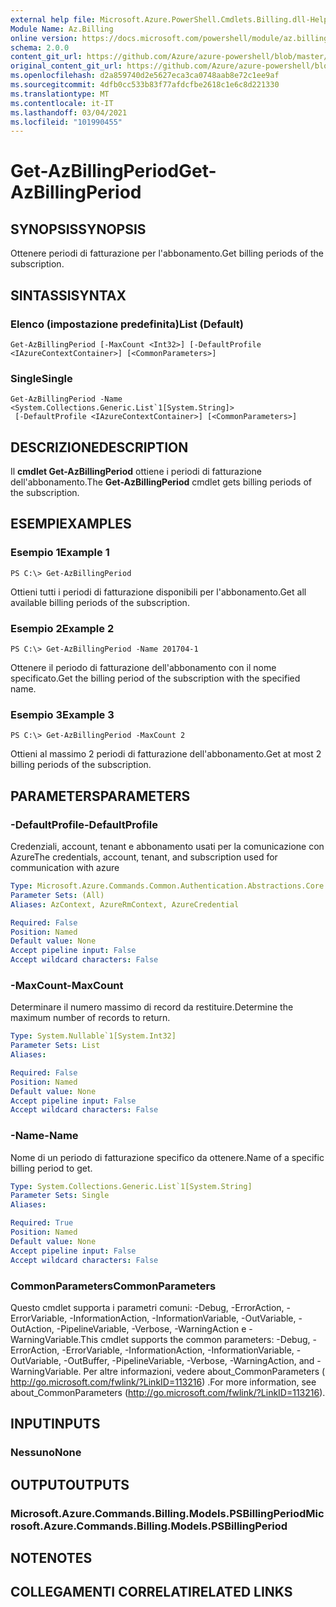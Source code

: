 ```yaml
---
external help file: Microsoft.Azure.PowerShell.Cmdlets.Billing.dll-Help.xml
Module Name: Az.Billing
online version: https://docs.microsoft.com/powershell/module/az.billing/get-azbillingperiod
schema: 2.0.0
content_git_url: https://github.com/Azure/azure-powershell/blob/master/src/Billing/Billing/help/Get-AzBillingPeriod.md
original_content_git_url: https://github.com/Azure/azure-powershell/blob/master/src/Billing/Billing/help/Get-AzBillingPeriod.md
ms.openlocfilehash: d2a859740d2e5627eca3ca0748aab8e72c1ee9af
ms.sourcegitcommit: 4dfb0cc533b83f77afdcfbe2618c1e6c8d221330
ms.translationtype: MT
ms.contentlocale: it-IT
ms.lasthandoff: 03/04/2021
ms.locfileid: "101990455"
---
```

# <span data-ttu-id="4ed0e-101">Get-AzBillingPeriod</span><span class="sxs-lookup"><span data-stu-id="4ed0e-101">Get-AzBillingPeriod</span></span>

## <span data-ttu-id="4ed0e-102">SYNOPSIS</span><span class="sxs-lookup"><span data-stu-id="4ed0e-102">SYNOPSIS</span></span>
<span data-ttu-id="4ed0e-103">Ottenere periodi di fatturazione per l'abbonamento.</span><span class="sxs-lookup"><span data-stu-id="4ed0e-103">Get billing periods of the subscription.</span></span>

## <span data-ttu-id="4ed0e-104">SINTASSI</span><span class="sxs-lookup"><span data-stu-id="4ed0e-104">SYNTAX</span></span>

### <span data-ttu-id="4ed0e-105">Elenco (impostazione predefinita)</span><span class="sxs-lookup"><span data-stu-id="4ed0e-105">List (Default)</span></span>
```
Get-AzBillingPeriod [-MaxCount <Int32>] [-DefaultProfile <IAzureContextContainer>] [<CommonParameters>]
```

### <span data-ttu-id="4ed0e-106">Single</span><span class="sxs-lookup"><span data-stu-id="4ed0e-106">Single</span></span>
```
Get-AzBillingPeriod -Name <System.Collections.Generic.List`1[System.String]>
 [-DefaultProfile <IAzureContextContainer>] [<CommonParameters>]
```

## <span data-ttu-id="4ed0e-107">DESCRIZIONE</span><span class="sxs-lookup"><span data-stu-id="4ed0e-107">DESCRIPTION</span></span>
<span data-ttu-id="4ed0e-108">Il **cmdlet Get-AzBillingPeriod** ottiene i periodi di fatturazione dell'abbonamento.</span><span class="sxs-lookup"><span data-stu-id="4ed0e-108">The **Get-AzBillingPeriod** cmdlet gets billing periods of the subscription.</span></span>

## <span data-ttu-id="4ed0e-109">ESEMPI</span><span class="sxs-lookup"><span data-stu-id="4ed0e-109">EXAMPLES</span></span>

### <span data-ttu-id="4ed0e-110">Esempio 1</span><span class="sxs-lookup"><span data-stu-id="4ed0e-110">Example 1</span></span>
```
PS C:\> Get-AzBillingPeriod
```

<span data-ttu-id="4ed0e-111">Ottieni tutti i periodi di fatturazione disponibili per l'abbonamento.</span><span class="sxs-lookup"><span data-stu-id="4ed0e-111">Get all available billing periods of the subscription.</span></span>

### <span data-ttu-id="4ed0e-112">Esempio 2</span><span class="sxs-lookup"><span data-stu-id="4ed0e-112">Example 2</span></span>
```
PS C:\> Get-AzBillingPeriod -Name 201704-1
```

<span data-ttu-id="4ed0e-113">Ottenere il periodo di fatturazione dell'abbonamento con il nome specificato.</span><span class="sxs-lookup"><span data-stu-id="4ed0e-113">Get the billing period of the subscription with the specified name.</span></span>

### <span data-ttu-id="4ed0e-114">Esempio 3</span><span class="sxs-lookup"><span data-stu-id="4ed0e-114">Example 3</span></span>
```
PS C:\> Get-AzBillingPeriod -MaxCount 2
```

<span data-ttu-id="4ed0e-115">Ottieni al massimo 2 periodi di fatturazione dell'abbonamento.</span><span class="sxs-lookup"><span data-stu-id="4ed0e-115">Get at most 2 billing periods of the subscription.</span></span>

## <span data-ttu-id="4ed0e-116">PARAMETERS</span><span class="sxs-lookup"><span data-stu-id="4ed0e-116">PARAMETERS</span></span>

### <span data-ttu-id="4ed0e-117">-DefaultProfile</span><span class="sxs-lookup"><span data-stu-id="4ed0e-117">-DefaultProfile</span></span>
<span data-ttu-id="4ed0e-118">Credenziali, account, tenant e abbonamento usati per la comunicazione con Azure</span><span class="sxs-lookup"><span data-stu-id="4ed0e-118">The credentials, account, tenant, and subscription used for communication with azure</span></span>

```yaml
Type: Microsoft.Azure.Commands.Common.Authentication.Abstractions.Core.IAzureContextContainer
Parameter Sets: (All)
Aliases: AzContext, AzureRmContext, AzureCredential

Required: False
Position: Named
Default value: None
Accept pipeline input: False
Accept wildcard characters: False
```

### <span data-ttu-id="4ed0e-119">-MaxCount</span><span class="sxs-lookup"><span data-stu-id="4ed0e-119">-MaxCount</span></span>
<span data-ttu-id="4ed0e-120">Determinare il numero massimo di record da restituire.</span><span class="sxs-lookup"><span data-stu-id="4ed0e-120">Determine the maximum number of records to return.</span></span>

```yaml
Type: System.Nullable`1[System.Int32]
Parameter Sets: List
Aliases:

Required: False
Position: Named
Default value: None
Accept pipeline input: False
Accept wildcard characters: False
```

### <span data-ttu-id="4ed0e-121">-Name</span><span class="sxs-lookup"><span data-stu-id="4ed0e-121">-Name</span></span>
<span data-ttu-id="4ed0e-122">Nome di un periodo di fatturazione specifico da ottenere.</span><span class="sxs-lookup"><span data-stu-id="4ed0e-122">Name of a specific billing period to get.</span></span>

```yaml
Type: System.Collections.Generic.List`1[System.String]
Parameter Sets: Single
Aliases:

Required: True
Position: Named
Default value: None
Accept pipeline input: False
Accept wildcard characters: False
```

### <span data-ttu-id="4ed0e-123">CommonParameters</span><span class="sxs-lookup"><span data-stu-id="4ed0e-123">CommonParameters</span></span>
<span data-ttu-id="4ed0e-124">Questo cmdlet supporta i parametri comuni: -Debug, -ErrorAction, -ErrorVariable, -InformationAction, -InformationVariable, -OutVariable, -OutAction, -PipelineVariable, -Verbose, -WarningAction e -WarningVariable.</span><span class="sxs-lookup"><span data-stu-id="4ed0e-124">This cmdlet supports the common parameters: -Debug, -ErrorAction, -ErrorVariable, -InformationAction, -InformationVariable, -OutVariable, -OutBuffer, -PipelineVariable, -Verbose, -WarningAction, and -WarningVariable.</span></span> <span data-ttu-id="4ed0e-125">Per altre informazioni, vedere about_CommonParameters ( http://go.microsoft.com/fwlink/?LinkID=113216) .</span><span class="sxs-lookup"><span data-stu-id="4ed0e-125">For more information, see about_CommonParameters (http://go.microsoft.com/fwlink/?LinkID=113216).</span></span>

## <span data-ttu-id="4ed0e-126">INPUT</span><span class="sxs-lookup"><span data-stu-id="4ed0e-126">INPUTS</span></span>

### <span data-ttu-id="4ed0e-127">Nessuno</span><span class="sxs-lookup"><span data-stu-id="4ed0e-127">None</span></span>

## <span data-ttu-id="4ed0e-128">OUTPUT</span><span class="sxs-lookup"><span data-stu-id="4ed0e-128">OUTPUTS</span></span>

### <span data-ttu-id="4ed0e-129">Microsoft.Azure.Commands.Billing.Models.PSBillingPeriod</span><span class="sxs-lookup"><span data-stu-id="4ed0e-129">Microsoft.Azure.Commands.Billing.Models.PSBillingPeriod</span></span>

## <span data-ttu-id="4ed0e-130">NOTE</span><span class="sxs-lookup"><span data-stu-id="4ed0e-130">NOTES</span></span>

## <span data-ttu-id="4ed0e-131">COLLEGAMENTI CORRELATI</span><span class="sxs-lookup"><span data-stu-id="4ed0e-131">RELATED LINKS</span></span>
